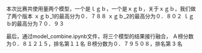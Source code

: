 本次比赛共使用量两个模型，一个是ｌｇｂ，一个是ｘｇｂ，关于ｘｇｂ，我们做了两个版本
ｘｇｂ_1的最高分为０．７８８
ｘｇｂ_2的最高分为０．８０２
ｌｇｂ的最高分为７０．９３

最后，通过model_combine.ipynb文件，将三个模型的结果接行融合，
Ａ榜分数为０．８１２１５，排名第１１名
Ｂ榜分数为０．７９５０８，排名第   3  名
